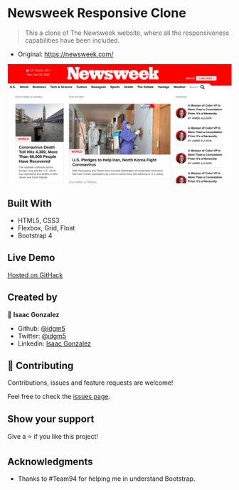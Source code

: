 # Newsweek Responsive Clone

> This a clone of The Newsweek website, where all the responsiveness capabilities have been included.

- Original: https://newsweek.com/

![screenshot](assets/newsweek.png)

## Built With

- HTML5, CSS3
- Flexbox, Grid, Float
- Bootstrap 4

## Live Demo

[Hosted on GitHack](https://rawcdn.githack.com/ghamtre/newsweek/5b59f91be036402bf4813befa635cd2144892999/index.html)

## Created by

👤 **Isaac Gonzalez**

- Github: [@idgm5](https://github.com/idgm5)
- Twitter: [@idgm5](https://twitter.com/idgm5)
- Linkedin: [Isaac Gonzalez](https://www.linkedin.com/in/isaacmunguia)

## 🤝 Contributing

Contributions, issues and feature requests are welcome!

Feel free to check the [issues page](issues/).

## Show your support

Give a ⭐️ if you like this project!

## Acknowledgments

- Thanks to #Team94 for helping me in understand Bootstrap.
